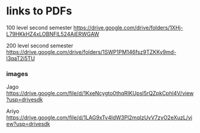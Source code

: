 # links to PDFs 

100 level second semester 
https://drive.google.com/drive/folders/1XHj-L79HKkHZ4xLOBNFlL524AiERWGAW

200 level second semester 
https://drive.google.com/drive/folders/1SWP1PM146fsz9TZKKy9md-l3qaT2i5TU

### images
Jago
https://drive.google.com/file/d/1KxeNcygto0thqRIKUpsl5rQZpkCphl4V/view?usp=drivesdk

Ariyo
https://drive.google.com/file/d/1LAG9xTv4IdW3Pl2mqIzUyV7zyO2eXuzL/view?usp=drivesdk
